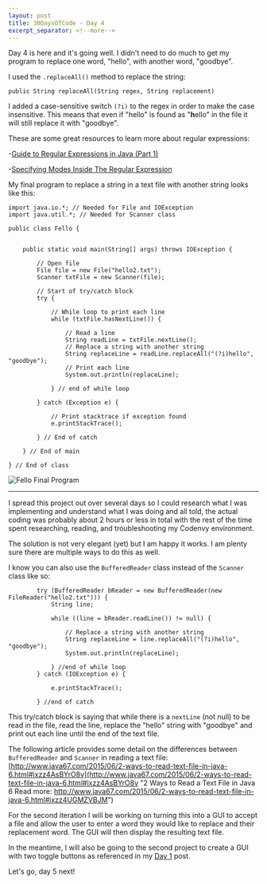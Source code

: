 ```yaml
---
layout: post
title: 30DaysOfCode - Day 4
excerpt_separator: <!--more-->
---
```


Day 4 is here and it's going well. I didn't need to do much to get my program to replace one word, "hello", with another word, "goodbye". 

I used the ```.replaceAll()``` method to replace the string:

```public String replaceAll(String regex, String replacement)``` 

I added a case-sensitive switch ```(?i)``` to the regex in order to make the case insensitive. This means that even if "hello" is found as "**h**ello" in the file it will still replace it with "goodbye". 

These are some great resources to learn more about regular expressions:

-[Guide to Regular Expressions in Java (Part 1)](http://www.ocpsoft.org/opensource/guide-to-regular-expressions-in-java-part-1/ "Guide to Regular Expressions in Java (Part 1)")

-[Specifying Modes Inside The Regular Expression](http://www.regular-expressions.info/modifiers.html "Specifying Modes Inside The Regular Expression")

My final program to replace a string in a text file with another string looks like this:
<!--more-->

```
import java.io.*; // Needed for File and IOException
import java.util.*; // Needed for Scanner class

public class Fello {


    public static void main(String[] args) throws IOException {

        // Open file
        File file = new File("hello2.txt");
        Scanner txtFile = new Scanner(file);

		// Start of try/catch block
        try {

            // While loop to print each line
            while (txtFile.hasNextLine()) {

                // Read a line
                String readLine = txtFile.nextLine();
                // Replace a string with another string
                String replaceLine = readLine.replaceAll("(?i)hello", "goodbye");
                // Print each line
                System.out.println(replaceLine);

            } // end of while loop

        } catch (Exception e) {

            // Print stacktrace if exception found
            e.printStackTrace();

        } // End of catch

    } // End of main

} // End of class

```
![Fello Final Program](https://raw.githubusercontent.com/seerocode/seerocode.github.io/master/_posts/Fello--FinalProgram.PNG)

----------------------

I spread this project out over several days so I could research what I was implementing and understand what I was doing and all told, the actual coding was probably about 2 hours or less in total with the rest of the time spent researching, reading, and troubleshooting my Codenvy environment. 

The solution is not very elegant (yet) but I am happy it works. I am plenty sure there are multiple ways to do this as well. 

I know you can also use the ```BufferedReader``` class instead of the ```Scanner``` class like so:

```
        try (BufferedReader bReader = new BufferedReader(new FileReader("hello2.txt"))) {
            String line;

            while ((line = bReader.readLine()) != null) {

                // Replace a string with another string
                String replaceLine = line.replaceAll("(?i)hello", "goodbye");
                System.out.println(replaceLine);

            } //end of while loop
        } catch (IOException e) {

            e.printStackTrace();

        } //end of catch
```
This try/catch block is saying that while there is a ```nextLine``` (not null) to be read in the file, read the line, replace the "hello" string with "goodbye" and print out each line until the end of the text file.

The following article provides some detail on the differences between ```BufferedReader``` and ```Scanner``` in reading a text file: [http://www.java67.com/2015/06/2-ways-to-read-text-file-in-java-6.html#ixzz4AsBYrO8v](http://www.java67.com/2015/06/2-ways-to-read-text-file-in-java-6.html#ixzz4AsBYrO8v "2 Ways to Read a Text File in Java 6  Read more: http://www.java67.com/2015/06/2-ways-to-read-text-file-in-java-6.html#ixzz4UGMZVBJM")

For the second iteration I will be working on turning this into a GUI to accept a file and allow the user to enter a word they would like to replace and their replacement word. The GUI will then display the resulting text file. 

In the meantime, I will also be going to the second project to create a GUI with two toggle buttons as referenced in my [Day 1](https://seerocode.github.io/Code-Challenge-Day-1/ "Day 1") post.

Let's go, day 5 next!

